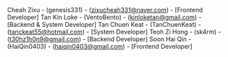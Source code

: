 Cheah Zixu - (genesis331) - (zixucheah331@naver.com) - [Frontend Developer]
Tan Kin Loke - (VentoBento) - (kinloketan@gmail.com) - [Backend & System Developer]
Tan Chuen Keat - (TanChuenKeat) - (tanckeat55@hotmail.com) - [System Developer]
Teoh Zi Hong - (sk4rm) - (t30hz1h0n9@gmail.com) - [Backend Developer]
Soon Hai Qin - (HaiQin0403) - (haiqin0403@gmail.com) - [Frontend Developer]